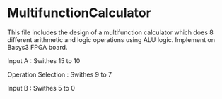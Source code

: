 # MultifunctionCalculator
This file includes the design of a multifunction calculator which does 8 different arithmetic and logic operations using ALU logic. Implement on Basys3 FPGA board.

Input A : Swithes 15 to 10

Operation Selection : Swithes 9 to 7

Input B : Swithes 5 to 0

